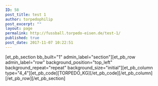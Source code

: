 ```yaml
---
ID: 58
post_title: test 1
author: torpedophilip
post_excerpt: ""
layout: page
permalink: http://fussball.torpedo-eisen.de/test-1/
published: true
post_date: 2017-11-07 10:22:51
---
```

[et_pb_section bb_built="1" admin_label="section"][et_pb_row admin_label="row" background_position="top_left" background_repeat="repeat" background_size="initial"][et_pb_column type="4_4"][et_pb_code][TORPEDO_KG][/et_pb_code][/et_pb_column][/et_pb_row][/et_pb_section]
